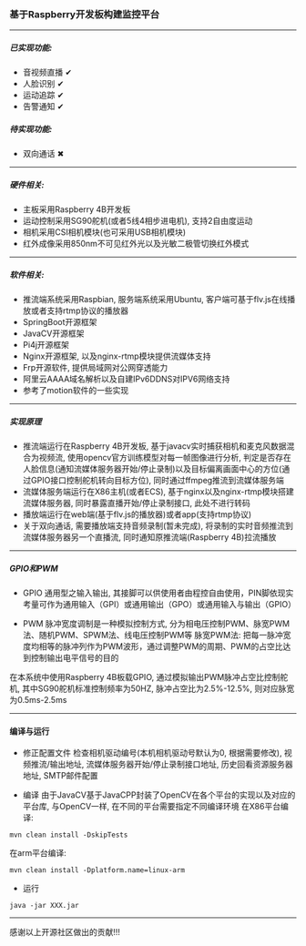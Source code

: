 ### 基于Raspberry开发板构建监控平台

---

##### 已实现功能: 
- 音视频直播  ✔
- 人脸识别  ✔
- 运动追踪  ✔
- 告警通知  ✔

##### 待实现功能:
- 双向通话  ✖

---

##### 硬件相关: 
- 主板采用Raspberry 4B开发板
- 运动控制采用SG90舵机(或者5线4相步进电机), 支持2自由度运动
- 相机采用CSI相机模块(也可采用USB相机模块)
- 红外成像采用850nm不可见红外光以及光敏二极管切换红外模式

---

##### 软件相关:
- 推流端系统采用Raspbian, 服务端系统采用Ubuntu, 客户端可基于flv.js在线播放或者支持rtmp协议的播放器
- SpringBoot开源框架
- JavaCV开源框架
- Pi4j开源框架
- Nginx开源框架, 以及nginx-rtmp模块提供流媒体支持
- Frp开源软件, 提供局域网对公网穿透能力
- 阿里云AAAA域名解析以及自建IPv6DDNS对IPV6网络支持
- 参考了motion软件的一些实现

---

##### 实现原理
- 推流端运行在Raspberry 4B开发板, 基于javacv实时捕获相机和麦克风数据混合为视频流, 使用opencv官方训练模型对每一帧图像进行分析, 判定是否存在人脸信息(通知流媒体服务器开始/停止录制)以及目标偏离画面中心的方位(通过GPIO接口控制舵机转向目标方位), 同时通过ffmpeg推流到流媒体服务端
- 流媒体服务端运行在X86主机(或者ECS), 基于nginx以及nginx-rtmp模块搭建流媒体服务器, 同时暴露直播开始/停止录制接口, 此处不进行转码
- 播放端运行在web端(基于flv.js的播放器)或者app(支持rtmp协议)
- 关于双向通话, 需要播放端支持音频录制(暂未完成), 将录制的实时音频推流到流媒体服务器另一个直播流, 同时通知原推流端(Raspberry 4B)拉流播放

---

##### GPIO和PWM
- GPIO
通用型之输入输出, 其接脚可以供使用者由程控自由使用，PIN脚依现实考量可作为通用输入（GPI）或通用输出（GPO）或通用输入与输出（GPIO）

- PWM
脉冲宽度调制是一种模拟控制方式, 分为相电压控制PWM、脉宽PWM法、随机PWM、SPWM法、线电压控制PWM等
脉宽PWM法: 把每一脉冲宽度均相等的脉冲列作为PWM波形，通过调整PWM的周期、PWM的占空比达到控制输出电平信号的目的

在本系统中使用Raspberry 4B板载GPIO, 通过模拟输出PWM脉冲占空比控制舵机, 其中SG90舵机标准控制频率为50HZ, 脉冲占空比为2.5%-12.5%, 则对应脉宽为0.5ms-2.5ms

---

#### 编译与运行
- 修正配置文件
检查相机驱动编号(本机相机驱动号默认为0, 根据需要修改), 视频推流/输出地址, 流媒体服务器开始/停止录制接口地址, 历史回看资源服务器地址, SMTP邮件配置 

- 编译
由于JavaCV基于JavaCPP封装了OpenCV在各个平台的实现以及对应的平台库, 与OpenCV一样, 在不同的平台需要指定不同编译环境
在X86平台编译: 
```shell
mvn clean install -DskipTests
```
在arm平台编译:
```shell
mvn clean install -Dplatform.name=linux-arm
```

- 运行
```shell
java -jar XXX.jar
```

---
感谢以上开源社区做出的贡献!!!
